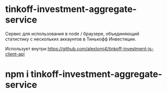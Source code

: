 # tinkoff-investment-aggregate-service

Сервис для использования в node / браузере, объединяющий статистику с нескольких аккаунтов в Тинькофф Инвестиции.

Использует внутри https://github.com/alexlomi4/tinkoff-investment-js-client-api

# npm i tinkoff-investment-aggregate-service
